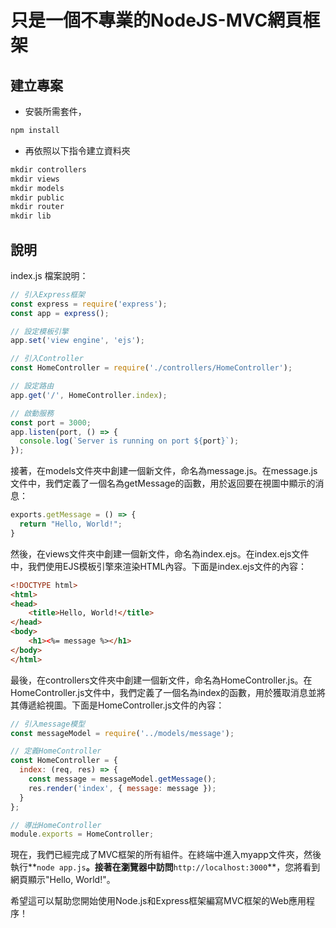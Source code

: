 # 只是一個不專業的NodeJS-MVC網頁框架

## 建立專案

- 安裝所需套件，

```powershell
npm install
```

- 再依照以下指令建立資料夾

```powershell
mkdir controllers
mkdir views
mkdir models
mkdir public
mkdir router
mkdir lib
```

## 說明
index.js 檔案說明：
```javascript
// 引入Express框架
const express = require('express');
const app = express();

// 設定模板引擎
app.set('view engine', 'ejs');

// 引入Controller
const HomeController = require('./controllers/HomeController');

// 設定路由
app.get('/', HomeController.index);

// 啟動服務
const port = 3000;
app.listen(port, () => {
  console.log(`Server is running on port ${port}`);
});
```

接著，在models文件夾中創建一個新文件，命名為message.js。在message.js文件中，我們定義了一個名為getMessage的函數，用於返回要在視圖中顯示的消息：

```javascript
exports.getMessage = () => {
  return "Hello, World!";
}
```

然後，在views文件夾中創建一個新文件，命名為index.ejs。在index.ejs文件中，我們使用EJS模板引擎來渲染HTML內容。下面是index.ejs文件的內容：

```html
<!DOCTYPE html>
<html>
<head>
	<title>Hello, World!</title>
</head>
<body>
	<h1><%= message %></h1>
</body>
</html>
```

最後，在controllers文件夾中創建一個新文件，命名為HomeController.js。在HomeController.js文件中，我們定義了一個名為index的函數，用於獲取消息並將其傳遞給視圖。下面是HomeController.js文件的內容：

```javascript
// 引入message模型
const messageModel = require('../models/message');

// 定義HomeController
const HomeController = {
  index: (req, res) => {
    const message = messageModel.getMessage();
    res.render('index', { message: message });
  }
};

// 導出HomeController
module.exports = HomeController;
```

現在，我們已經完成了MVC框架的所有組件。在終端中進入myapp文件夾，然後執行**`node app.js`**。接著在瀏覽器中訪問**`http://localhost:3000`**，您將看到網頁顯示"Hello, World!"。

希望這可以幫助您開始使用Node.js和Express框架編寫MVC框架的Web應用程序！
